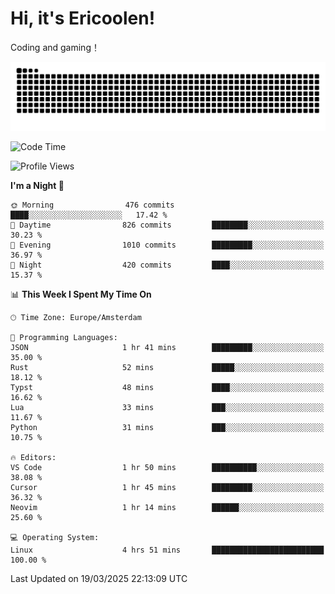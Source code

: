 # Hi, it's Ericoolen!
Coding and gaming！

<picture>
  <source media="(prefers-color-scheme: dark)" srcset="https://raw.githubusercontent.com/Eric-Song-Nop/Eric-Song-Nop/output/github-contribution-grid-snake-dark.svg">
  <source media="(prefers-color-scheme: light)" srcset="https://raw.githubusercontent.com/Eric-Song-Nop/Eric-Song-Nop/output/github-contribution-grid-snake.svg">
  <img alt="github contribution grid snake animation" src="https://raw.githubusercontent.com/Eric-Song-Nop/Eric-Song-Nop/output/github-contribution-grid-snake.svg">
</picture>

<!--START_SECTION:waka-->
![Code Time](http://img.shields.io/badge/Code%20Time-1%2C799%20hrs%2038%20mins-blue)

![Profile Views](http://img.shields.io/badge/Profile%20Views-0-blue)

**I'm a Night 🦉** 

```text
🌞 Morning                476 commits         ████░░░░░░░░░░░░░░░░░░░░░   17.42 % 
🌆 Daytime                826 commits         ████████░░░░░░░░░░░░░░░░░   30.23 % 
🌃 Evening                1010 commits        █████████░░░░░░░░░░░░░░░░   36.97 % 
🌙 Night                  420 commits         ████░░░░░░░░░░░░░░░░░░░░░   15.37 % 
```


📊 **This Week I Spent My Time On** 

```text
🕑︎ Time Zone: Europe/Amsterdam

💬 Programming Languages: 
JSON                     1 hr 41 mins        █████████░░░░░░░░░░░░░░░░   35.00 % 
Rust                     52 mins             █████░░░░░░░░░░░░░░░░░░░░   18.12 % 
Typst                    48 mins             ████░░░░░░░░░░░░░░░░░░░░░   16.62 % 
Lua                      33 mins             ███░░░░░░░░░░░░░░░░░░░░░░   11.67 % 
Python                   31 mins             ███░░░░░░░░░░░░░░░░░░░░░░   10.75 % 

🔥 Editors: 
VS Code                  1 hr 50 mins        ██████████░░░░░░░░░░░░░░░   38.08 % 
Cursor                   1 hr 45 mins        █████████░░░░░░░░░░░░░░░░   36.32 % 
Neovim                   1 hr 14 mins        ██████░░░░░░░░░░░░░░░░░░░   25.60 % 

💻 Operating System: 
Linux                    4 hrs 51 mins       █████████████████████████   100.00 % 
```


 Last Updated on 19/03/2025 22:13:09 UTC
<!--END_SECTION:waka-->
